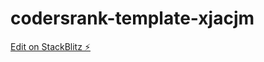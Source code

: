 # codersrank-template-xjacjm

[Edit on StackBlitz ⚡️](https://stackblitz.com/edit/codersrank-template-xjacjm)